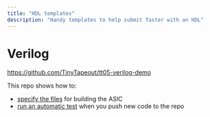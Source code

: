 ```yaml
---
title: "HDL templates"
description: "Handy templates to help submit faster with an HDL"
---
```


# Verilog

https://github.com/TinyTapeout/tt05-verilog-demo

This repo shows how to:

* [specify the files](https://github.com/TinyTapeout/tt05-verilog-demo/blob/main/info.yaml#L9) for building the ASIC
* [run an automatic test](/hdl/testing) when you push new code to the repo
